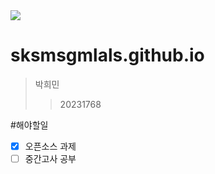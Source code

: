 <img src="https://capsule-render.vercel.app/api?type=waving&color=auto&height=200&section=header&text=Heemings_Github&fontSize=90" />

# sksmsgmlals.github.io


>박희민
>>20231768

#해야할일

- [x] 오픈소스 과제
- [ ] 중간고사 공부
